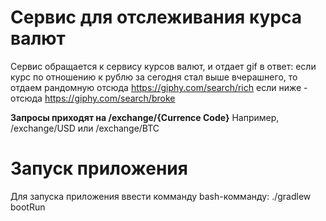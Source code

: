 # Сервис для отслеживания курса валют
Cервис обращается к сервису курсов валют, и отдает gif в ответ:
 если курс по отношению к рублю за сегодня стал выше вчерашнего, то отдаем рандомную отсюда https://giphy.com/search/rich
 если ниже - отсюда https://giphy.com/search/broke

**Запросы приходят на /exchange/{Currence Code}**
Например, /exchange/USD или /exchange/BTC

# Запуск приложения
Для запуска приложения ввести комманду bash-комманду: ./gradlew bootRun
